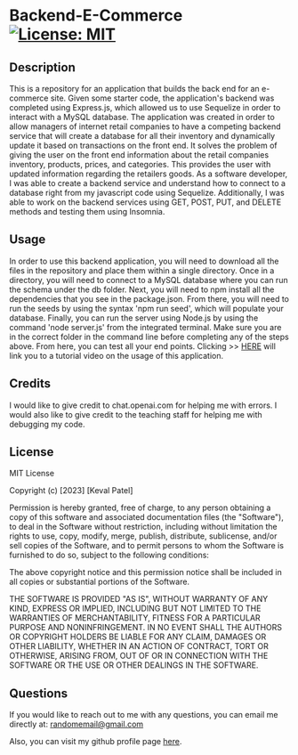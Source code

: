# Backend-E-Commerce   [![License: MIT](https://img.shields.io/badge/License-MIT-yellow.svg)](https://opensource.org/licenses/MIT)

## Description

This is a repository for an application that builds the back end for an e-commerce site. Given some starter code, the application's backend was completed using Express.js, which allowed us to use Sequelize in order to interact with a MySQL database. The application was created in order to allow managers of internet retail companies to have a competing backend service that will create a database for all their inventory and dynamically update it based on transactions on the front end. It solves the problem of giving the user on the front end information about the retail companies inventory, products, prices, and categories. This provides the user with updated information regarding the retailers goods. As a software developer, I was able to create a backend service and understand how to connect to a database right from my javascript code using Sequelize. Additionally, I was able to work on the backend services using GET, POST, PUT, and DELETE methods and testing them using Insomnia.  

## Usage

In order to use this backend application, you will need to download all the files in the repository and place them within a single directory. Once in a directory, you will need to connect to a MySQL database where you can run the schema under the db folder. Next, you will need to npm install all the dependencies that you see in the package.json. From there, you will need to run the seeds by using the syntax 'npm run seed', which will populate your database. Finally, you can run the server using Node.js by using the command 'node server.js' from the integrated terminal. Make sure you are in the correct folder in the command line before completing any of the steps above. From here, you can test all your end points. Clicking >> [HERE](https://drive.google.com/file/d/10WGQ7ryQhrgu0P0ql6wffT3Q9YMN4cI7/view) will link you to a tutorial video on the usage of this application. 

## Credits 

I would like to give credit to chat.openai.com for helping me with errors. I would also like to give credit to the teaching staff for helping me with debugging my code. 

## License

MIT License

Copyright (c) [2023] [Keval Patel]
        
Permission is hereby granted, free of charge, to any person obtaining a copy
of this software and associated documentation files (the "Software"), to deal
in the Software without restriction, including without limitation the rights
to use, copy, modify, merge, publish, distribute, sublicense, and/or sell
copies of the Software, and to permit persons to whom the Software is
furnished to do so, subject to the following conditions:

The above copyright notice and this permission notice shall be included in all
copies or substantial portions of the Software.

THE SOFTWARE IS PROVIDED "AS IS", WITHOUT WARRANTY OF ANY KIND, EXPRESS OR
IMPLIED, INCLUDING BUT NOT LIMITED TO THE WARRANTIES OF MERCHANTABILITY,
FITNESS FOR A PARTICULAR PURPOSE AND NONINFRINGEMENT. IN NO EVENT SHALL THE
AUTHORS OR COPYRIGHT HOLDERS BE LIABLE FOR ANY CLAIM, DAMAGES OR OTHER
LIABILITY, WHETHER IN AN ACTION OF CONTRACT, TORT OR OTHERWISE, ARISING FROM,
OUT OF OR IN CONNECTION WITH THE SOFTWARE OR THE USE OR OTHER DEALINGS IN THE
SOFTWARE.

## Questions

If you would like to reach out to me with any questions, you can email me directly at: [randomemail@gmail.com](mailto:randomemail@gmail.com)

Also, you can visit my github profile page [here](https://github.com/KevalPatel6).